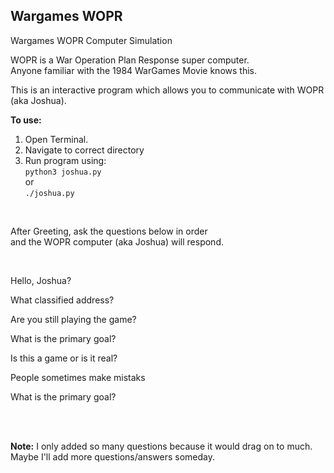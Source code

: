 ## Wargames WOPR

Wargames WOPR Computer Simulation

WOPR is a War Operation Plan Response super computer.  
Anyone familiar with the 1984 WarGames Movie knows this.  


This is an interactive program which allows you
to communicate with WOPR (aka Joshua). 

**To use:**    
1. Open Terminal.  
2. Navigate to correct directory  
3. Run program using:  
`python3 joshua.py`    
or  
`./joshua.py`

<br>

After Greeting, ask the questions below in order   
and the WOPR computer (aka Joshua) will respond.  
 
<br>

Hello, Joshua?

What classified address?

Are you still playing the game?

What is the primary goal?

Is this a game or is it real?

People sometimes make mistaks

What is the primary goal?  

<br><br>

**Note:** I only added so many questions because it would drag on to much.  
Maybe I'll add more questions/answers someday. 
